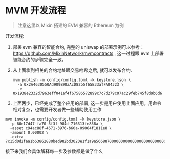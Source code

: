 # MVM 开发流程

> 注意这里以 Mixin 搭建的 EVM 兼容的 Ethereum 为例

开发流程:

1. 部署 evm 兼容的智能合约, 完整的 uniswap 的部署示例可以参考： <https://github.com/MixinNetwork/mvmcontracts> , 这一过程跟 evm 上部署智能合约的步骤完全一致。

2. 从上面拿到相关的合约地址跟交易哈希之后, 就可以发布合约.

    ```shell
    mvm publish -m config/config.toml -k keystore.json \
      -a 0x2A4630550Ad909B90aAcD82b5f65E33afFA04323 \
      -e 0x1938e2332d7963eff041af4f67586572899c7c7d279c07ac29feb745f8d9b6d6
    ```

3. 上面两步，已经完成了整个应用的部署, 这一步是用户使用上面应用，用命令相对复杂，也需要开发者做一些辅助使用工作

```shell
mvm invoke -m config/config.toml -k keystore.json \
  -p 60e17d47-fa70-3f3f-984d-716313fe838a \
  -asset c94ac88f-4671-3976-b60a-09064f1811e8 \
  -amount 0.00002 \
  -extra 7c15d0d2faa1b63862880bed982bd3020e1f1a9a56688700000000000000000000000000bd6efc2e2cb99aef928433209c0a3be09a34f11400000000000000000000000000000000000000000000000000000000000007d0
```

接下来我们会具体解释每一步及参数都是做了什么
